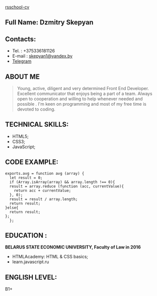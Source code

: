 [rsschool-cv](https://skepyan.github.io/rsschool-cv/cv)

## Full Name:  Dzmitry Skepyan

## Contacts:
* Tel. : +375336181126
* E-mail : skepyan1@yandex.by
* [Telegram](https://t.me/skepyan)

## ABOUT ME
> Young, active, diligent and very determined Front End Developer. Excellent communicator that enjoys being a part of a team. Always open to cooperation and willing to help 
> whenever needed and possible . I'm keen on programming and most of my free time is devoted to coding.

## TECHNICAL SKILLS:
- HTML5;
- CSS3;
- JavaScript;

## CODE EXAMPLE:
```
exports.avg = function avg (array) {
  let result = 0;
  if (Array.isArray(array) && array.length !== 0){
  result = array.reduce (function (acc, currentValue){
    return acc + currentValue;
  }, 0);
  result = result / array.length;
  return result;
}else{
  return result;
};
  };
 ```
 ## EDUCATION :
 **BELARUS STATE ECONOMIC UNIVERSITY, Faculty of Law in 2016**
 - HTMLAcademy: HTML & CSS basics;
 - learn.javascript.ru

## ENGLISH LEVEL:
B1+

